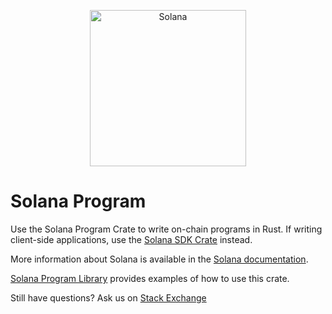 <p align="center">
  <a href="https://lunul.com">
    <img alt="Solana" src="https://i.imgur.com/IKyzQ6T.png" width="250" />
  </a>
</p>

# Solana Program

Use the Solana Program Crate to write on-chain programs in Rust.  If writing client-side applications, use the [Solana SDK Crate](https://crates.io/crates/lunul-sdk) instead.

More information about Solana is available in the [Solana documentation](https://lunul.com/docs).

[Solana Program Library](https://github.com/lunul-labs/lunul-program-library) provides examples of how to use this crate.

Still have questions?  Ask us on [Stack Exchange](https://sola.na/sse)
